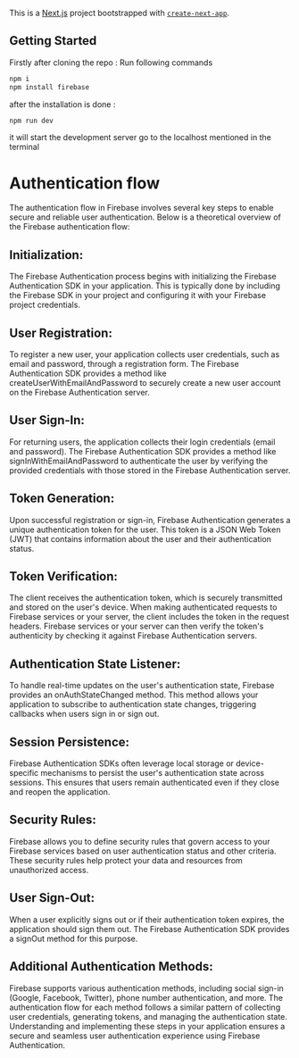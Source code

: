 This is a [Next.js](https://nextjs.org/) project bootstrapped with [`create-next-app`](https://github.com/vercel/next.js/tree/canary/packages/create-next-app).

## Getting Started

Firstly after cloning the repo :
Run following commands

```bash
npm i
npm install firebase

```
after the installation is done :
 ```bash
npm run dev

```
it will start the development server go to the localhost mentioned in the terminal


<h1>Authentication flow</h1>

The authentication flow in Firebase involves several key steps to enable secure and reliable user authentication. Below is a theoretical overview of the Firebase authentication flow:

<h2>Initialization:</h2>

The Firebase Authentication process begins with initializing the Firebase Authentication SDK in your application. This is typically done by including the Firebase SDK in your project and configuring it with your Firebase project credentials.
<h2>User Registration:</h2>

To register a new user, your application collects user credentials, such as email and password, through a registration form.
The Firebase Authentication SDK provides a method like createUserWithEmailAndPassword to securely create a new user account on the Firebase Authentication server.
<h2>User Sign-In:</h2>

For returning users, the application collects their login credentials (email and password).
The Firebase Authentication SDK provides a method like signInWithEmailAndPassword to authenticate the user by verifying the provided credentials with those stored in the Firebase Authentication server.
<h2>Token Generation:</h2>

Upon successful registration or sign-in, Firebase Authentication generates a unique authentication token for the user.
This token is a JSON Web Token (JWT) that contains information about the user and their authentication status.
<h2>Token Verification:</h2>

The client receives the authentication token, which is securely transmitted and stored on the user's device.
When making authenticated requests to Firebase services or your server, the client includes the token in the request headers.
Firebase services or your server can then verify the token's authenticity by checking it against Firebase Authentication servers.
<h2>Authentication State Listener:</h2>

To handle real-time updates on the user's authentication state, Firebase provides an onAuthStateChanged method.
This method allows your application to subscribe to authentication state changes, triggering callbacks when users sign in or sign out.
<h2>Session Persistence:</h2>

Firebase Authentication SDKs often leverage local storage or device-specific mechanisms to persist the user's authentication state across sessions.
This ensures that users remain authenticated even if they close and reopen the application.
<h2>Security Rules:</h2>

Firebase allows you to define security rules that govern access to your Firebase services based on user authentication status and other criteria.
These security rules help protect your data and resources from unauthorized access.
<h2>User Sign-Out:</h2>

When a user explicitly signs out or if their authentication token expires, the application should sign them out.
The Firebase Authentication SDK provides a signOut method for this purpose.
<h2>Additional Authentication Methods:</h2>

Firebase supports various authentication methods, including social sign-in (Google, Facebook, Twitter), phone number authentication, and more.
The authentication flow for each method follows a similar pattern of collecting user credentials, generating tokens, and managing the authentication state.
Understanding and implementing these steps in your application ensures a secure and seamless user authentication experience using Firebase Authentication.

